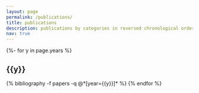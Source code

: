 ```yaml
---
layout: page
permalink: /publications/
title: publications
description: publications by categories in reversed chronological order. generated by jekyll-scholar.
nav: true
---
```

<!-- _pages/publications.md -->
<div class="publications">

{%- for y in page.years %}
  <h2 class="year">{{y}}</h2>
  {% bibliography -f papers -q @*[year={{y}}]* %}
{% endfor %}

</div>